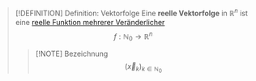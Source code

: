 >[!DEFINITION] Definition: Vektorfolge
>Eine **reelle Vektorfolge** in $\mathbb{R}^n$ ist eine [reelle Funktion mehrerer Veränderlicher](../Funktionen%20mehrerer%20Veränderlicher/Reelle%20Funktion%20mehrerer%20Veränderlicher.md)
>$$f:\mathbb{N}_0\to\mathbb{R}^n$$
>> [!NOTE] Bezeichnung
>> $$(\vec{x}_k)_{k\in\mathbb{N}_0}$$